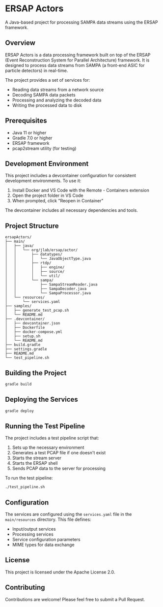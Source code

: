 # ERSAP Actors

A Java-based project for processing SAMPA data streams using the ERSAP framework.

## Overview

ERSAP Actors is a data processing framework built on top of the ERSAP (Event Reconstruction System for Parallel Architecture) framework. It is designed to process data streams from SAMPA (a front-end ASIC for particle detectors) in real-time.

The project provides a set of services for:
- Reading data streams from a network source
- Decoding SAMPA data packets
- Processing and analyzing the decoded data
- Writing the processed data to disk

## Prerequisites

- Java 11 or higher
- Gradle 7.0 or higher
- ERSAP framework
- pcap2stream utility (for testing)

## Development Environment

This project includes a devcontainer configuration for consistent development environments. To use it:

1. Install Docker and VS Code with the Remote - Containers extension
2. Open the project folder in VS Code
3. When prompted, click "Reopen in Container"

The devcontainer includes all necessary dependencies and tools.

## Project Structure

```
ersapActors/
├── main/
│   ├── java/
│   │   └── org/jlab/ersap/actor/
│   │       ├── datatypes/
│   │       │   └── JavaObjectType.java
│   │       ├── rtdp/
│   │       │   ├── engine/
│   │       │   ├── source/
│   │       │   └── util/
│   │       └── sampa/
│   │           ├── SampaStreamReader.java
│   │           ├── SampaDecoder.java
│   │           └── SampaProcessor.java
│   └── resources/
│       └── services.yaml
├── samples/
│   ├── generate_test_pcap.sh
│   └── README.md
├── .devcontainer/
│   ├── devcontainer.json
│   ├── Dockerfile
│   ├── docker-compose.yml
│   ├── setup.sh
│   └── README.md
├── build.gradle
├── settings.gradle
├── README.md
└── test_pipeline.sh
```

## Building the Project

```bash
gradle build
```

## Deploying the Services

```bash
gradle deploy
```

## Running the Test Pipeline

The project includes a test pipeline script that:
1. Sets up the necessary environment
2. Generates a test PCAP file if one doesn't exist
3. Starts the stream server
4. Starts the ERSAP shell
5. Sends PCAP data to the server for processing

To run the test pipeline:

```bash
./test_pipeline.sh
```

## Configuration

The services are configured using the `services.yaml` file in the `main/resources` directory. This file defines:

- Input/output services
- Processing services
- Service configuration parameters
- MIME types for data exchange

## License

This project is licensed under the Apache License 2.0.

## Contributing

Contributions are welcome! Please feel free to submit a Pull Request. 